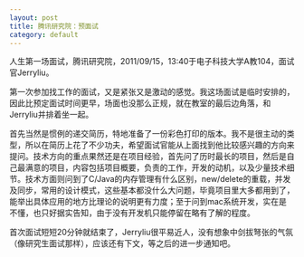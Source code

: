 ```yaml
---
layout: post
title: 腾讯研究院：预面试
category: default
---
```


人生第一场面试，腾讯研究院，2011/09/15，13:40于电子科技大学A教104，面试官Jerryliu。

第一次参加找工作的面试，又是紧张又是激动的感觉。我这场面试是临时安排的，因此比预定面试时间更早，场面也没那么正规，就在教室的最后边角落，和Jerryliu并排着坐一起。

首先当然是惯例的递交简历，特地准备了一份彩色打印的版本。我不是很主动的类型，所以在简历上花了不少功夫，希望面试官能从上面找到他比较感兴趣的方向来提问。技术方向的重点果然还是在项目经验，首先问了历时最长的项目，然后是自己最满意的项目，内容包括项目概要，负责的工作，开发的动机，以及少量技术细节。技术方面则问到了C/Java的内存管理有什么区别，new/delete的重载，并发及同步，常用的设计模式，这些基本都没什么大问题，毕竟项目里大多都用到了，能举出具体应用的地方比理论的说明更有力度；至于问到mac系统开发，实在是不懂，也只好据实告知，由于没有开发机只能停留在略有了解的程度。

首次面试短短20分钟就结束了，Jerryliu很平易近人，没有想象中剑拔弩张的气氛（像研究生面试那样），应该还有下文，等之后的进一步通知吧。